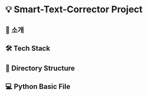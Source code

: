 # 💡 Smart-Text-Corrector Project

## 📖 소개

## 🛠️ Tech Stack

## 📂 Directory Structure

## 💻 Python Basic File